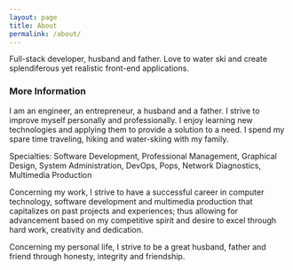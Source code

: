 ```yaml
---
layout: page
title: About
permalink: /about/
---
```


Full-stack developer, husband and father. Love to water ski and create splendiferous yet realistic front-end applications.

### More Information

I am an engineer, an entrepreneur, a husband and a father. I strive to improve myself personally and professionally. I enjoy learning new technologies and applying them to provide a solution to a need. I spend my spare time traveling, hiking and water-skiing with my family.

Specialties: Software Development, Professional Management, Graphical Design, System Administration, DevOps, Pops, Network Diagnostics, Multimedia Production

Concerning my work, I strive to have a successful career in computer technology, software development and multimedia production that capitalizes on past projects and experiences; thus allowing for advancement based on my competitive spirit and desire to excel through hard work, creativity and dedication.

Concerning my personal life, I strive to be a great husband, father and friend through honesty, integrity and friendship.
